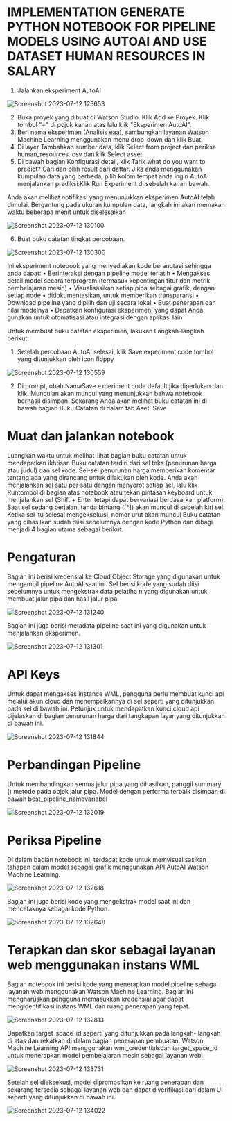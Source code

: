 # IMPLEMENTATION GENERATE PYTHON NOTEBOOK FOR PIPELINE MODELS USING AUTOAI AND USE DATASET HUMAN RESOURCES IN SALARY

1. Jalankan eksperiment AutoAI

![Screenshot 2023-07-12 125653](https://github.com/Redinp01/Project-AutoAI/assets/139215726/68ecb861-d227-4ed5-a311-d867ac70df56)

2.	Buka proyek yang dibuat di Watson Studio. Klik Add ke Proyek. Klik tombol "+" di pojok kanan atas lalu klik "Eksperimen AutoAI".
3.	Beri nama eksperimen (Analisis eaa), sambungkan layanan Watson Machine Learning menggunakan menu drop-down dan klik Buat.
4.	Di layer Tambahkan sumber data, klik Select from project dan periksa human_resources. csv dan klik Select asset.
5.	Di bawah bagian Konfigurasi detail, klik Tarik what do you want to predict? Cari dan pilih result dari daftar. Jika anda menggunakan kumpulan data yang berbeda, pilih kolom tempat anda ingin AutoAI menjalankan prediksi.Klik Run Experiment di sebelah kanan bawah.

Anda akan melihat notifikasi yang menunjukkan eksperimen AutoAI telah dimulai. Bergantung pada ukuran kumpulan data, langkah ini akan memakan waktu beberapa menit untuk diselesaikan

![Screenshot 2023-07-12 130100](https://github.com/Redinp01/Project-AutoAI/assets/139215726/3f415376-b7ab-48d1-8976-d164035e99d9)

6. Buat buku catatan tingkat percobaan.

![Screenshot 2023-07-12 130300](https://github.com/Redinp01/Project-AutoAI/assets/139215726/4a87f757-f0d9-4368-82d1-01488f5c1b80)

Ini eksperiment notebook yang menyediakan kode beranotasi sehingga anda dapat:
•	Berinteraksi dengan pipeline model terlatih
•	Mengakses detail model secara terprogram (termasuk kepentingan fitur dan metrik pembelajaran mesin)
•	Visualisasikan setiap pipa sebagai grafik, dengan setiap node
•	didokumentasikan, untuk memberikan transparansi
•	Download pipeline yang dipilih dan uji secara lokal
•	Buat penerapan dan nilai modelnya
•	Dapatkan konfigurasi eksperimen, yang dapat Anda gunakan untuk otomatisasi atau integrasi dengan aplikasi lain

Untuk membuat buku catatan eksperimen, lakukan Langkah-langkah berikut:
1. Setelah percobaan AutoAI selesai, klik Save experiment code tombol yang ditunjukkan oleh icon floppy

![Screenshot 2023-07-12 130559](https://github.com/Redinp01/Project-AutoAI/assets/139215726/8fd56312-52f7-4236-8036-84ddd625ce94)

2. Di prompt, ubah NamaSave experiment code default jika diperlukan dan klik. Munculan akan muncul yang menunjukkan bahwa notebook berhasil disimpan. Sekarang Anda akan melihat buku catatan ini di bawah bagian Buku Catatan di dalam tab Aset. Save

# Muat dan jalankan notebook
Luangkan waktu untuk melihat-lihat bagian buku catatan untuk mendapatkan ikhtisar. Buku catatan terdiri dari sel teks (penurunan harga atau judul) dan sel kode. Sel-sel penurunan harga memberikan komentar tentang apa yang dirancang untuk dilakukan oleh kode.
Anda akan menjalankan sel satu per satu dengan menyorot setiap sel, lalu klik Runtombol di bagian atas notebook atau tekan pintasan keyboard untuk menjalankan sel (Shift + Enter tetapi dapat bervariasi berdasarkan platform). Saat sel sedang berjalan, tanda bintang ([*]) akan muncul di sebelah kiri sel. Ketika sel itu selesai mengeksekusi, nomor urut akan muncul Buku catatan yang dihasilkan sudah diisi sebelumnya dengan kode Python dan dibagi menjadi 4 bagian utama sebagai berikut.

# Pengaturan
Bagian ini berisi kredensial ke Cloud Object Storage yang digunakan untuk mengambil pipeline AutoAI saat ini. Sel berisi kode yang sudah diisi sebelumnya untuk mengekstrak data pelatiha n yang digunakan untuk membuat jalur pipa dan hasil jalur pipa.

![Screenshot 2023-07-12 131240](https://github.com/Redinp01/Project-AutoAI/assets/139215726/2f664655-9048-43e1-bb7b-d91b113e7da1)

Bagian ini juga berisi metadata pipeline saat ini yang digunakan untuk menjalankan eksperimen.

![Screenshot 2023-07-12 131301](https://github.com/Redinp01/Project-AutoAI/assets/139215726/09fb5643-9c78-4511-b2fc-0d445aa9f9ea)

# API Keys
Untuk dapat mengakses instance WML, pengguna perlu membuat kunci api melalui akun cloud dan menempelkannya di sel seperti yang ditunjukkan pada sel di bawah ini. Petunjuk untuk mendapatkan kunci cloud api dijelaskan di bagian penurunan harga dari tangkapan layar yang ditunjukkan di bawah ini.

![Screenshot 2023-07-12 131844](https://github.com/Redinp01/Project-AutoAI/assets/139215726/40b2d37e-9ad6-4502-9c20-683ef8e16d79)

# Perbandingan Pipeline
Untuk membandingkan semua jalur pipa yang dihasilkan, panggil summary () metode pada objek jalur pipa. Model dengan performa terbaik disimpan di bawah best_pipeline_namevariabel

![Screenshot 2023-07-12 132019](https://github.com/Redinp01/Project-AutoAI/assets/139215726/16f77cbd-573a-453e-a697-ce1c114f6d22)

# Periksa Pipeline
Di dalam bagian notebook ini, terdapat kode untuk memvisualisasikan tahapan dalam model sebagai grafik menggunakan API AutoAI Watson Machine Learning.

![Screenshot 2023-07-12 132618](https://github.com/Redinp01/Project-AutoAI/assets/139215726/72a14a8c-3334-420f-9893-cacd78b3ae71)


Bagian ini juga berisi kode yang mengekstrak model saat ini dan mencetaknya sebagai kode Python.

![Screenshot 2023-07-12 132648](https://github.com/Redinp01/Project-AutoAI/assets/139215726/2bc3fbad-a8ac-45d4-82fd-2a5b24185e86)


# Terapkan dan skor sebagai layanan web menggunakan instans WML
Bagian notebook ini berisi kode yang menerapkan model pipeline sebagai layanan web menggunakan Watson Machine Learning. Bagian ini mengharuskan pengguna memasukkan kredensial agar dapat mengidentifikasi instans WML dan ruang penerapan yang tepat.

![Screenshot 2023-07-12 132813](https://github.com/Redinp01/Project-AutoAI/assets/139215726/f81e526a-5046-47b6-9cf2-da22c3d3c52e)


Dapatkan target_space_id seperti yang ditunjukkan pada langkah- langkah di atas dan rekatkan di dalam bagian penerapan pembuatan. Watson Machine Learning API menggunakan wml_credentialsdan target_space_id untuk menerapkan model pembelajaran mesin sebagai layanan web.

![Screenshot 2023-07-12 133731](https://github.com/Redinp01/Project-AutoAI/assets/139215726/e7d42041-f1a4-45b3-a21e-4a8c332d6181)


Setelah sel dieksekusi, model dipromosikan ke ruang penerapan dan sekarang tersedia sebagai layanan web dan dapat diverifikasi dari dalam UI seperti yang ditunjukkan di bawah ini.

![Screenshot 2023-07-12 134022](https://github.com/Redinp01/Project-AutoAI/assets/139215726/637ec044-1706-494f-895c-b885710ccbcf)

